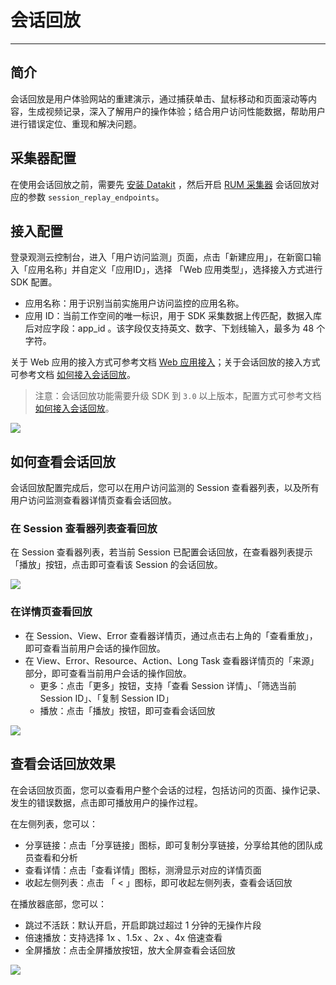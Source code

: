 # 会话回放
---

## 简介

会话回放是用户体验网站的重建演示，通过捕获单击、鼠标移动和页面滚动等内容，生成视频记录，深入了解用户的操作体验；结合用户访问性能数据，帮助用户进行错误定位、重现和解决问题。

## 采集器配置

在使用会话回放之前，需要先 [安装 Datakit](../datakit/datakit-install.md) ，然后开启 [RUM 采集器](../../datakit/rum.md) 会话回放对应的参数 `session_replay_endpoints`。

## 接入配置

登录观测云控制台，进入「用户访问监测」页面，点击「新建应用」，在新窗口输入「应用名称」并自定义「应用ID」，选择 「Web 应用类型」，选择接入方式进行 SDK 配置。

- 应用名称：用于识别当前实施用户访问监控的应用名称。
- 应用 ID：当前工作空间的唯一标识，用于 SDK 采集数据上传匹配，数据入库后对应字段：app_id 。该字段仅支持英文、数字、下划线输入，最多为 48 个字符。

关于 Web 应用的接入方式可参考文档 [Web 应用接入](../web/app-access.md)；关于会话回放的接入方式可参考文档 [如何接入会话回放](replay.md)。

> 注意：会话回放功能需要升级 SDK 到 `3.0` 以上版本，配置方式可参考文档 [如何接入会话回放](replay.md)。

![](../img/6.session_reply_1.png)

## 如何查看会话回放

会话回放配置完成后，您可以在用户访问监测的 Session 查看器列表，以及所有用户访问监测查看器详情页查看会话回放。

### 在 Session 查看器列表查看回放

在 Session 查看器列表，若当前 Session 已配置会话回放，在查看器列表提示「播放」按钮，点击即可查看该 Session 的会话回放。

![](../img/16.session_replay_1.png)

### 在详情页查看回放

- 在 Session、View、Error 查看器详情页，通过点击右上角的「查看重放」，即可查看当前用户会话的操作回放。
- 在 View、Error、Resource、Action、Long Task 查看器详情页的「来源」部分，即可查看当前用户会话的操作回放。
    - 更多：点击「更多」按钮，支持「查看 Session 详情」、「筛选当前 Session ID」、「复制 Session ID」
    - 播放：点击「播放」按钮，即可查看会话回放

![](../img/16.session_replay_8.png)

## 查看会话回放效果

在会话回放页面，您可以查看用户整个会话的过程，包括访问的页面、操作记录、发生的错误数据，点击即可播放用户的操作过程。

在左侧列表，您可以：

- 分享链接：点击「分享链接」图标，即可复制分享链接，分享给其他的团队成员查看和分析
- 查看详情：点击「查看详情」图标，测滑显示对应的详情页面
- 收起左侧列表：点击 「 < 」图标，即可收起左侧列表，查看会话回放

在播放器底部，您可以：

- 跳过不活跃：默认开启，开启即跳过超过 1 分钟的无操作片段
- 倍速播放：支持选择 1x 、1.5x 、2x 、4x 倍速查看
- 全屏播放：点击全屏播放按钮，放大全屏查看会话回放

![](../img/16.session_replay_9.1.png)